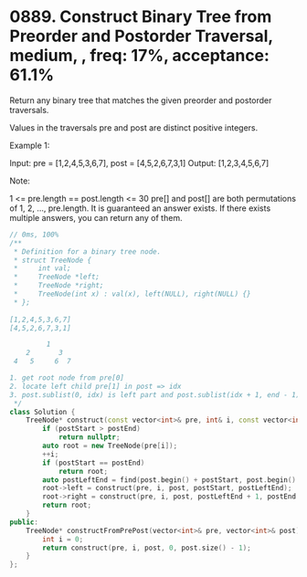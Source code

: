 # 0889. Construct Binary Tree from Preorder and Postorder Traversal, medium, , freq: 17%, acceptance: 61.1%

Return any binary tree that matches the given preorder and postorder traversals.

Values in the traversals pre and post are distinct positive integers.

 

Example 1:

Input: pre = [1,2,4,5,3,6,7], post = [4,5,2,6,7,3,1]
Output: [1,2,3,4,5,6,7]
 

Note:

1 <= pre.length == post.length <= 30
pre[] and post[] are both permutations of 1, 2, ..., pre.length.
It is guaranteed an answer exists. If there exists multiple answers, you can return any of them.
```c++
// 0ms, 100%
/**
 * Definition for a binary tree node.
 * struct TreeNode {
 *     int val;
 *     TreeNode *left;
 *     TreeNode *right;
 *     TreeNode(int x) : val(x), left(NULL), right(NULL) {}
 * };
 
[1,2,4,5,3,6,7]
[4,5,2,6,7,3,1]

         1
    2       3
 4   5     6  7

1. get root node from pre[0]
2. locate left child pre[1] in post => idx
3. post.sublist(0, idx) is left part and post.sublist(idx + 1, end - 1) is right part
 */
class Solution {
    TreeNode* construct(const vector<int>& pre, int& i, const vector<int>& post, int postStart, int postEnd) {
        if (postStart > postEnd)
            return nullptr;
        auto root = new TreeNode(pre[i]);
        ++i;
        if (postStart == postEnd)
            return root;
        auto postLeftEnd = find(post.begin() + postStart, post.begin() + postEnd + 1, pre[i]) - post.begin();
        root->left = construct(pre, i, post, postStart, postLeftEnd);
        root->right = construct(pre, i, post, postLeftEnd + 1, postEnd - 1);
        return root;
    }
public:
    TreeNode* constructFromPrePost(vector<int>& pre, vector<int>& post) {
        int i = 0;
        return construct(pre, i, post, 0, post.size() - 1);
    }
};
```
